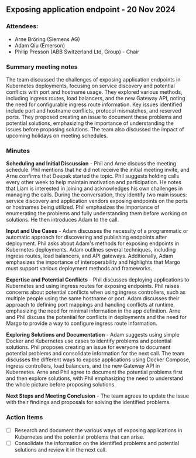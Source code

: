 ## Exposing application endpoint - 20 Nov 2024

### Attendees:
* Arne Bröring (Siemens AG)
* Adam Qiu (Emerson)
* Philip Presson (ABB Switzerland Ltd, Group) - Chair

### Summary meeting notes
The team discussed the challenges of exposing application endpoints in Kubernetes deployments, focusing on service discovery and potential conflicts with port and hostname usage. They explored various methods, including ingress routes, load balancers, and the new Gateway API, noting the need for configurable ingress route information. Key issues identified include port and hostname conflicts, protocol mismatches, and reserved ports. They proposed creating an issue to document these problems and potential solutions, emphasizing the importance of understanding the issues before proposing solutions. The team also discussed the impact of upcoming holidays on meeting schedules.

### Minutes

**Scheduling and Initial Discussion** - Phil and Arne discuss the meeting schedule. Phil mentions that he did not receive the initial meeting invite, and Arne confirms that Deepak started the topic. 
Phil suggests holding calls every other week to help maintain motivation and participation. He notes that Liam is interested in joining and acknowledges his own challenges in managing the calls.
During the conversation, they identify two main issues: service discovery and application vendors exposing endpoints on the ports or hostnames being utilized. 
Phil emphasizes the importance of enumerating the problems and fully understanding them before working on solutions. He then introduces Adam to the call.

**Input and Use Cases** - Adam discusses the necessity of a programmatic or automatic approach for discovering and publishing endpoints after deployment. Phil asks about Adam's methods for exposing endpoints in Kubernetes deployments. Adam outlines several techniques, including ingress routes, load balancers, and API gateways. 
Additionally, Adam emphasizes the importance of interoperability and highlights that Margo must support various deployment methods and frameworks.

**Expertise and Potential Conflicts** - Phil discusses deploying applications to Kubernetes and using ingress routes for exposing endpoints.
Phil raises concerns about potential conflicts when using ingress controllers, such as multiple people using the same hostname or port. Adam discusses their approach to defining port mappings and handling conflicts at runtime, emphasizing the need for minimal information in the app definition.
Arne and Phil discuss the potential for conflicts in deployments and the need for Margo to provide a way to configure ingress route information.

**Exploring Solutions and Documentation** - Adam suggests using simple Docker and Kubernetes use cases to identify problems and potential solutions.
Phil proposes creating an issue for everyone to document potential problems and consolidate information for the next call. The team discusses the different ways to expose applications using Docker Compose, ingress controllers, load balancers, and the new Gateway API in Kubernetes.
Arne and Phil agree to document the potential problems first and then explore solutions, with Phil emphasizing the need to understand the whole picture before proposing solutions.

**Next Steps and Meeting Conclusion** - The team agrees to update the issue with their findings and proposals for solving the identified problems.

### Action Items
- [ ] Research and document the various ways of exposing applications in Kubernetes and the potential problems that can arise.
- [ ] Consolidate the information on the identified problems and potential solutions and review it in the next call.

